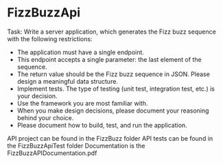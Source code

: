 # FizzBuzzApi

Task: Write a server application, which generates the Fizz buzz sequence with the following restrictions:
- The application must have a single endpoint.
- This endpoint accepts a single parameter: the last element of the sequence.
- The return value should be the Fizz buzz sequence in JSON. Please design a meaningful data
structure.
- Implement tests. The type of testing (unit test, integration test, etc.) is your decision.
- Use the framework you are most familiar with.
- When you make design decisions, please document your reasoning behind your choice.
- Please document how to build, test, and run the application.

API project can be found in the FizzBuzz folder
API tests can be found in the FizzBuzzApiTest folder
Documentation is the FizzBuzzAPIDocumentation.pdf
